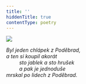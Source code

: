 ```yaml
---
title: ''
hiddenTitle: true
contentType: poetry
---
```


<section>

![](../Images/072.jpg)

_Byl jeden chlápek z Poděbrad,  
a ten si koupil akorát  
         sto jablek a sto hrušek  
         a pak je jednoduše  
mrskal po lidech z Poděbrad._

</section>
